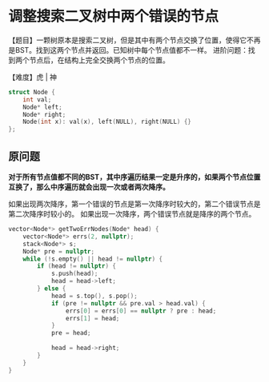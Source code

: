 # 调整搜索二叉树中两个错误的节点

【题目】一颗树原本是搜索二叉树，但是其中有两个节点交换了位置，使得它不再是BST。找到这两个节点并返回。已知树中每个节点值都不一样。
进阶问题：找到两个节点后，在结构上完全交换两个节点的位置。

【难度】虎 | 神
```c++
struct Node {
    int val;
    Node* left;
    Node* right;
    Node(int x): val(x), left(NULL), right(NULL) {}
};
```

## 原问题
**对于所有节点值都不同的BST，其中序遍历结果一定是升序的，如果两个节点位置互换了，那么中序遍历就会出现一次或者两次降序。**

如果出现两次降序，第一个错误的节点是第一次降序时较大的，第二个错误节点是第二次降序时较小的。
如果出现一次降序，两个错误节点就是降序的两个节点。

```c++
vector<Node*> getTwoErrNodes(Node* head) {
    vector<Node*> errs(2, nullptr);
    stack<Node*> s;
    Node* pre = nullptr;
    while (!s.empty() || head != nullptr) {
        if (head != nullptr) {
            s.push(head);
            head = head->left;
        } else {
            head = s.top(), s.pop();
            if (pre != nullptr && pre.val > head.val) {
                errs[0] = errs[0] == nullptr ? pre : head;
                errs[1] = head;
            }
            pre = head;
            
            head = head->right;
        }
    }
}
```